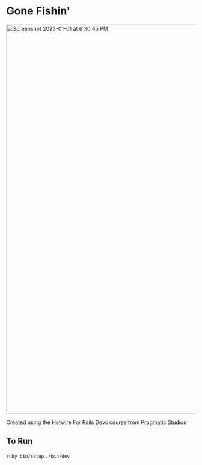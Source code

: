 # Gone Fishin' 

<img width="1034" alt="Screenshot 2023-01-01 at 6 30 45 PM" src="https://user-images.githubusercontent.com/46205451/210188467-d55b6bbb-494e-47e7-943f-bc1677096d25.png">

Created using the Hotwire For Rails Devs course from Pragmatic Studios 

## To Run 

`ruby bin/setup`
`./bin/dev`
